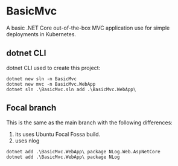 # BasicMvc

A basic .NET Core out-of-the-box MVC application use for simple deployments in Kubernetes.

## dotnet CLI

dotnet CLI used to create this project:

```ps1: In C:\src\github.com\ongzhixian\BasicMvc
dotnet new sln -n BasicMvc
dotnet new mvc -n BasicMvc.WebApp
dotnet sln .\BasicMvc.sln add .\BasicMvc.WebApp\
```

## Focal branch

This is the same as the main branch with the following differences:
1.  its uses Ubuntu Focal Fossa build.
2.  uses nlog

```ps1: In C:\src\github.com\ongzhixian\BasicMvc
dotnet add .\BasicMvc.WebApp\ package NLog.Web.AspNetCore
dotnet add .\BasicMvc.WebApp\ package NLog
```
